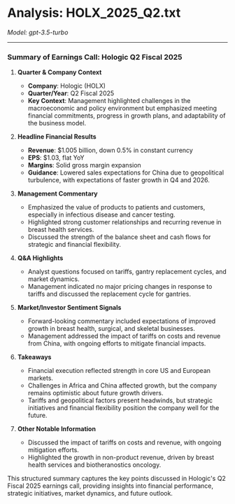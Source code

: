 # Analysis: HOLX_2025_Q2.txt

*Model: gpt-3.5-turbo*

---

### Summary of Earnings Call: Hologic Q2 Fiscal 2025

1. **Quarter & Company Context**
   - **Company**: Hologic (HOLX)
   - **Quarter/Year**: Q2 Fiscal 2025
   - **Key Context**: Management highlighted challenges in the macroeconomic and policy environment but emphasized meeting financial commitments, progress in growth plans, and adaptability of the business model.

2. **Headline Financial Results**
   - **Revenue**: $1.005 billion, down 0.5% in constant currency
   - **EPS**: $1.03, flat YoY
   - **Margins**: Solid gross margin expansion
   - **Guidance**: Lowered sales expectations for China due to geopolitical turbulence, with expectations of faster growth in Q4 and 2026.

3. **Management Commentary**
   - Emphasized the value of products to patients and customers, especially in infectious disease and cancer testing.
   - Highlighted strong customer relationships and recurring revenue in breast health services.
   - Discussed the strength of the balance sheet and cash flows for strategic and financial flexibility.

4. **Q&A Highlights**
   - Analyst questions focused on tariffs, gantry replacement cycles, and market dynamics.
   - Management indicated no major pricing changes in response to tariffs and discussed the replacement cycle for gantries.

5. **Market/Investor Sentiment Signals**
   - Forward-looking commentary included expectations of improved growth in breast health, surgical, and skeletal businesses.
   - Management addressed the impact of tariffs on costs and revenue from China, with ongoing efforts to mitigate financial impacts.

6. **Takeaways**
   - Financial execution reflected strength in core US and European markets.
   - Challenges in Africa and China affected growth, but the company remains optimistic about future growth drivers.
   - Tariffs and geopolitical factors present headwinds, but strategic initiatives and financial flexibility position the company well for the future.

7. **Other Notable Information**
   - Discussed the impact of tariffs on costs and revenue, with ongoing mitigation efforts.
   - Highlighted the growth in non-product revenue, driven by breast health services and biotheranostics oncology.

This structured summary captures the key points discussed in Hologic's Q2 Fiscal 2025 earnings call, providing insights into financial performance, strategic initiatives, market dynamics, and future outlook.